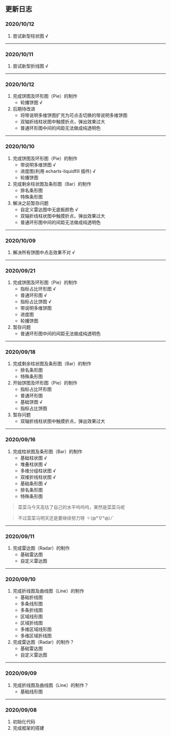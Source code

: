 ## 更新日志

### 2020/10/12
1. 尝试新型柱状图 √

---

### 2020/10/11
1. 尝试新型折线图 √

---

### 2020/10/12
1. 完成饼图及环形图（Pie）的制作
    - 轮播饼图 √
2. 后期待改进
    - 将带说明多维饼图扩充为可点击切换的带说明多维饼图
    - 双轴折线柱状图中触摸折点，弹出效果过大
    - 普通环形图中间的间距无法做成纯透明色

---

### 2020/10/10
1. 完成饼图及环形图（Pie）的制作
    - 带说明多维饼图 √
    - 进度图(利用 echarts-liquidfill 插件) √
    - 轮播饼图
2. 完成剩余柱状图及条形图（Bar）的制作
    - 排名条形图
    - 特殊条形图
3. 解决之前暂存问题
    - 自定义雷达图中无底板颜色 √
    - 双轴折线柱状图中触摸折点，弹出效果过大
    - 普通环形图中间的间距无法做成纯透明色

---

### 2020/10/09
1. 解决所有饼图中点击效果不对 √

---

### 2020/09/21
1. 完成饼图及环形图（Pie）的制作
    - 指标占比环形图 √
    - 普通环形图 √
    - 指标占比饼图 √
    - 带说明多维饼图
    - 进度图
    - 轮播饼图
2. 暂存问题
    - 普通环形图中间的间距无法做成纯透明色

---


### 2020/09/18
1. 完成剩余柱状图及条形图（Bar）的制作    
    - 排名条形图
    - 特殊条形图
2. 开始饼图及环形图（Pie）的制作
    - 指标占比环形图
    - 普通环形图
    - 基础饼图 √
    - 指标占比饼图
3. 暂存问题
    - 双轴折线柱状图中触摸折点，弹出效果过大

---

### 2020/09/16
1. 完成柱状图及条形图（Bar）的制作    
    - 基础柱状图 √
    - 堆叠柱状图 √
    - 多维分组柱状图 √
    - 双维折线柱状图 √
    - 基础条形图 √
    - 排名条形图
    - 特殊条形图
> 菜菜马今天高估了自己的水平呜呜呜，果然是菜菜马呢

> 不过菜菜马明天还是要继续努力呀 ヾ(◍°∇°◍)ﾉﾞ
---

### 2020/09/11
1. 完成雷达图（Radar）的制作    
    - 基础雷达图
    - 自定义雷达图 

---

### 2020/09/10
1. 完成折线图及曲线图（Line）的制作
    - 基础折线图
    - 多条线形图
    - 多条折线图
    - 区域线形图
    - 区域折线图
    - 多维区域线形图
    - 多维区域折线图  
2. 完成雷达图（Radar）的制作？    
    - 基础雷达图
    - 自定义雷达图 

---

### 2020/09/09
1. 完成折线图及曲线图（Line）的制作？
    - 基础线形图
---

### 2020/09/08
1. 初始化代码
2. 完成框架的搭建
